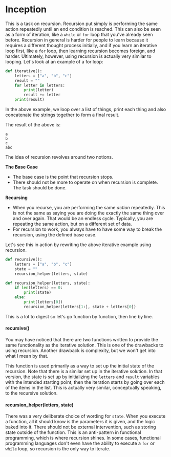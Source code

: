Inception
=========

This is a task on recursion. Recursion put simply is performing the same 
action repeatedly until an end condition is reached. This can also be seen 
as a form of iteration, like a `while` or `for` loop that you've already seen 
before. Recursion in general is harder for people to learn because it requires 
a different thought process initially, and if you learn an iterative loop first, 
like a `for` loop, then learning recursion becomes foreign, and harder. Ultimately, 
however, using recursion is actually very similar to looping. Let's look at an example of a for loop:

```python
def iterative():
    letters = ["a", "b", "c"]
    result = ""
    for letter in letters:
        print(letter)
        result += letter
    print(result)
```

In the above example, we loop over a list of things, print each thing and also 
concatenate the strings together to form a final result.

The result of the above is:
```
a
b
c
abc
```

The idea of recursion revolves around two notions.

**The Base Case**
- The base case is the point that recursion stops. 
- There should not be more to operate on when recursion is complete. The task should be done.

**Recursing**
- When you recurse, you are performing the same *action* repeatedly. This is not the same as saying you are doing the exactly the same thing over and over again. That would be an endless cycle. Typically, you are repeating the same action, but on a different set of data.
- For recursion to work, you always have to have some way to break the recursion, using the defined base case.

Let's see this in action by rewriting the above iterative example using recursion.

```python
def recursive():
    letters = ["a", "b", "c"]
    state = ""
    recursion_helper(letters, state)

def recursion_helper(letters, state):
    if len(letters) == 0:
        print(state)
    else:
        print(letters[0])
        recursion_helper(letters[1:], state + letters[0])
```

This is a lot to digest so let's go function by function, then line by line.

#### recursive()

You may have noticed that there are two functions written to provide the same 
functionality as the iterative solution. This is one of the drawbacks to using 
recursion. Another drawback is complexity, but we won't get into what I mean by that.

This function is used primarily as a way to set up the initial state of 
the recursion. Note that there is a similar set up in the iterative solution. 
In that version, the state is set up by initializing the `letters` and `result` 
variables with the intended starting point, then the iteration starts by going 
over each of the items in the list. This is actually very similar, conceptually 
speaking, to the recursive solution. 

#### recursion_helper(letters, state)

There was a very deliberate choice of wording for `state`. When you execute a 
function, all it should know is the parameters it is given, and the logic baked 
into it. There should not be external intervention, such as storing state outside 
of the function. This is an anti-pattern in functional programming, which is where 
recursion shines. In some cases, functional programming languages don't even have 
the ability to execute a `for` or `while` loop, so recursion is the only way to 
iterate.
